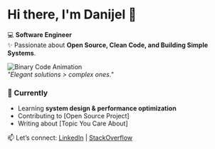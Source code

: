 # Hi there, I'm Danijel 👋

💻 **Software Engineer**  
✨ Passionate about **Open Source, Clean Code, and Building Simple Systems**.  

![Binary Code Animation](https://media.giphy.com/media/v1.Y2lkPTc5MGI3NjExcWN0M2VjZGJmYzVlZTBkYzQ4YjUyYzRiOGUwYzFhYjY5MzFhNjg4YSZlcD12MV9pbnRlcm5hbF9naWZzX2dpZklkJmN0PWc/Ll22OhMLAlVDb8UQWe/giphy.gif)  
*"Elegant solutions > complex ones."*  

### 🌱 Currently  
- Learning **system design & performance optimization**  
- Contributing to [Open Source Project]  
- Writing about [Topic You Care About]  

📫 Let’s connect: [LinkedIn](https://linkedin.com/in/yourprofile) | [StackOverflow](https://twitter.com/yourhandle)  
